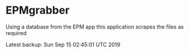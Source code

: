 # EPMgrabber
Using a database from the EPM app this application scrapes the files as required


Latest backup: Sun Sep 15 02:45:01 UTC 2019
